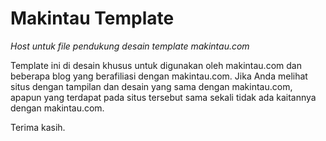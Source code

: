 # Makintau Template

_Host untuk file pendukung desain template makintau.com_

Template ini di desain khusus untuk digunakan oleh makintau.com dan beberapa blog yang
berafiliasi dengan makintau.com. Jika Anda melihat situs dengan tampilan dan desain
yang sama dengan makintau.com, apapun yang terdapat pada situs tersebut sama sekali
tidak ada kaitannya dengan makintau.com.

Terima kasih.
